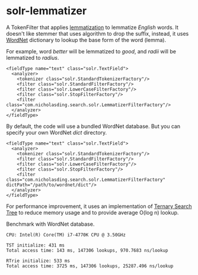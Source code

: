 # solr-lemmatizer

A TokenFilter that applies [lemmatization](http://nlp.stanford.edu/IR-book/html/htmledition/stemming-and-lemmatization-1.html) to lemmatize *English* words. It doesn't like stemmer that uses algorithm to drop the suffix, instead, it uses [WordNet](https://wordnet.princeton.edu/wordnet/documentation/) dictionary to lookup the base form of the word (lemma).

For example, word *better* will be lemmatized to *good*, and *radii* will be lemmatized to *radius*.

```
<fieldType name="text" class="solr.TextField">
  <analyzer>
    <tokenizer class="solr.StandardTokenizerFactory"/>
    <filter class="solr.StandardFilterFactory"/>
    <filter class="solr.LowerCaseFilterFactory"/>
    <filter class="solr.StopFilterFactory"/>
    <filter class="com.nicholasding.search.solr.LemmatizerFilterFactory"/>
  </analyzer>
</fieldType>
```

By default, the code will use a bundled WordNet database. But you can specify your own WordNet *dict* directory.

```
<fieldType name="text" class="solr.TextField">
  <analyzer>
    <tokenizer class="solr.StandardTokenizerFactory"/>
    <filter class="solr.StandardFilterFactory"/>
    <filter class="solr.LowerCaseFilterFactory"/>
    <filter class="solr.StopFilterFactory"/>
    <filter class="com.nicholasding.search.solr.LemmatizerFilterFactory" dictPath="/path/to/wordnet/dict"/>
  </analyzer>
</fieldType>
```

For performance improvement, it uses an implementation of [Ternary Search Tree](https://en.wikipedia.org/wiki/Ternary_search_tree) to reduce memory usage and to provide average O(log n) lookup.

Benchmark with WordNet database.

```
CPU: Intel(R) Core(TM) i7-4770K CPU @ 3.50GHz

TST initialize: 431 ms
Total access time: 143 ms, 147306 lookups, 970.7683 ns/lookup

RTrie initialize: 533 ms
Total access time: 3725 ms, 147306 lookups, 25287.496 ns/lookup
```